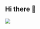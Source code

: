 ## Hi there 👋

<a href="https://fatihqaz.github.io/">
  <img align="center" src="https://github-readme-stats.vercel.app/api/top-langs/?username=fatihqaz&layout=compact" />
</a>



<!--
**fatihqaz/fatihqaz** is a ✨ _special_ ✨ repository because its `README.md` (this file) appears on your GitHub profile.

Here are some ideas to get you started:

- 🔭 I’m currently working on ...
- 🌱 I’m currently learning ...
- 👯 I’m looking to collaborate on ...
- 🤔 I’m looking for help with ...
- 💬 Ask me about ...
- 📫 How to reach me: ...
- 😄 Pronouns: ...
- ⚡ Fun fact: ...
-->
